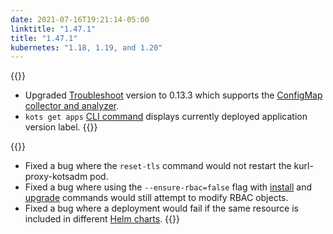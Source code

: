 ```yaml
---
date: 2021-07-16T19:21:14-05:00
linktitle: "1.47.1"
title: "1.47.1"
kubernetes: "1.18, 1.19, and 1.20"
---
```


{{<changes>}}
* Upgraded [Troubleshoot](https://troubleshoot.sh/) version to 0.13.3 which supports the [ConfigMap collector and analyzer](https://troubleshoot.sh/docs/collect/configmap/).
* `kots get apps` [CLI command](https://kots.io/kots-cli/get/) displays currently deployed application version label.
{{</changes>}}

{{<fixes>}}
* Fixed a bug where the `reset-tls` command would not restart the kurl-proxy-kotsadm pod.
* Fixed a bug where using the `--ensure-rbac=false` flag with [install](/kots-cli/install/) and [upgrade](/kots-cli/admin-console/upgrade/) commands would still attempt to modify RBAC objects.
* Fixed a bug where a deployment would fail if the same resource is included in different [Helm charts](/vendor/helm/using-helm-charts/).
{{</fixes>}}

